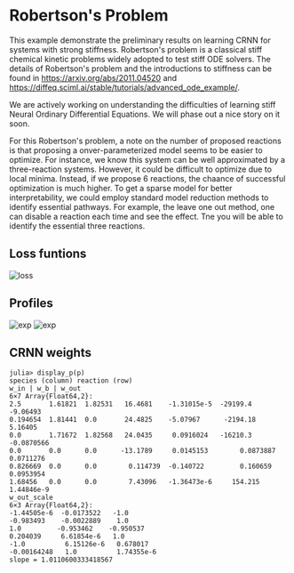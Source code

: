 # Robertson's Problem

This example demonstrate the preliminary results on learning CRNN for systems with strong stiffness. Robertson's problem is a classical stiff chemical kinetic problems widely adopted to test stiff ODE solvers. The details of Robertson's problem and the introductions to stiffness can be found in https://arxiv.org/abs/2011.04520 and https://diffeq.sciml.ai/stable/tutorials/advanced_ode_example/.

We are actively working on understanding the difficulties of learning stiff Neural Ordinary Differential Equations. We will phase out a nice story on it soon.

For this Robertson's problem, a note on the number of proposed reactions is that proposing a onver-parameterized model seems to be easier to optimize. For instance, we know this system can be well approximated by a three-reaction systems. However, it could be difficult to optimize due to local minima. Instead, if we propose 6 reactions, the chaance of successful optimization is much higher. To get a sparse model for better interpretability, we could employ standard model reduction methods to identify essential pathways. For example, the leave one out method, one can disable a reaction each time and see the effect. Tne you will be able to identify the essential three reactions.

## Loss funtions
![loss](./figs/loss_grad.png)

## Profiles
![exp](./figs/i_exp_1.png)
![exp](./figs/i_exp_25.png)

## CRNN weights
    julia> display_p(p)
    species (column) reaction (row)
    w_in | w_b | w_out
    6×7 Array{Float64,2}:
    2.5       1.61821  1.82531   16.4681    -1.31015e-5  -29199.4        -9.06493
    0.194654  1.81441  0.0       24.4825    -5.07967      -2194.18        5.16405
    0.0       1.71672  1.82568   24.0435     0.0916024   -16210.3        -0.0870566
    0.0       0.0      0.0      -13.1789     0.0145153        0.0873887   0.0711276
    0.826669  0.0      0.0        0.114739  -0.140722         0.160659    0.0953954
    1.68456   0.0      0.0        7.43096   -1.36473e-6     154.215       1.44846e-9
    w_out_scale
    6×3 Array{Float64,2}:
    -1.44505e-6  -0.0173522   -1.0
    -0.983493    -0.0022889    1.0
    1.0         -0.953462    -0.950537
    0.204039     6.61854e-6   1.0
    -1.0          6.15126e-6   0.678017
    -0.00164248   1.0          1.74355e-6
    slope = 1.0110600333418567